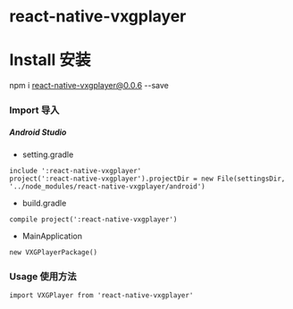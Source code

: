 # react-native-vxgplayer
# Install 安装
npm i react-native-vxgplayer@0.0.6 --save

### Import 导入
##### Android Studio
* setting.gradle 

```
include ':react-native-vxgplayer'
project(':react-native-vxgplayer').projectDir = new File(settingsDir, '../node_modules/react-native-vxgplayer/android') 
```

* build.gradle

`compile project(':react-native-vxgplayer')`

* MainApplication

`new VXGPlayerPackage()`

### Usage 使用方法

`import VXGPlayer from 'react-native-vxgplayer'`

